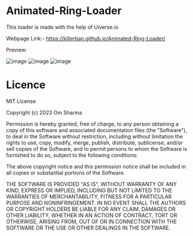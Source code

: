 # Animated-Ring-Loader

This loader is made with the help of Uiverse.io

Webpage Link:- https://killertian.github.io/Animated-Ring-Loader/

Preview:

![image](https://user-images.githubusercontent.com/77867638/236294234-7058c951-64c1-484d-a153-dc3a3d042338.png)
![image](https://user-images.githubusercontent.com/77867638/236294359-272718f2-8c9c-43de-9b12-e6d4747323c7.png)
![image](https://user-images.githubusercontent.com/77867638/236294484-80a198ee-a178-409c-9a1f-f65ea88c20c7.png)




# Licence 

MIT License

Copyright (c) 2023 Om Sharma

Permission is hereby granted, free of charge, to any person obtaining a copy of this software and associated documentation files (the "Software"), to deal in the Software without restriction, including without limitation the rights to use, copy, modify, merge, publish, distribute, sublicense, and/or sell copies of the Software, and to permit persons to whom the Software is furnished to do so, subject to the following conditions:

The above copyright notice and this permission notice shall be included in all copies or substantial portions of the Software.

THE SOFTWARE IS PROVIDED "AS IS", WITHOUT WARRANTY OF ANY KIND, EXPRESS OR IMPLIED, INCLUDING BUT NOT LIMITED TO THE WARRANTIES OF MERCHANTABILITY, FITNESS FOR A PARTICULAR PURPOSE AND NONINFRINGEMENT. IN NO EVENT SHALL THE AUTHORS OR COPYRIGHT HOLDERS BE LIABLE FOR ANY CLAIM, DAMAGES OR OTHER LIABILITY, WHETHER IN AN ACTION OF CONTRACT, TORT OR OTHERWISE, ARISING FROM, OUT OF OR IN CONNECTION WITH THE SOFTWARE OR THE USE OR OTHER DEALINGS IN THE SOFTWARE.
